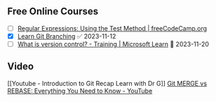 ## Free Online Courses
- [ ] [Regular Expressions: Using the Test Method | freeCodeCamp.org](https://www.freecodecamp.org/learn/javascript-algorithms-and-data-structures/regular-expressions/using-the-test-method)
- [x] [Learn Git Branching](https://learngitbranching.js.org/) ✅ 2023-11-12
- [ ] [What is version control? - Training | Microsoft Learn](https://learn.microsoft.com/en-us/training/modules/intro-to-git/1-what-is-vc) 📅  2023-11-20

## Video
[[Youtube - Introduction to Git Recap  Learn with Dr G]]
[Git MERGE vs REBASE: Everything You Need to Know - YouTube](https://www.youtube.com/watch?v=0chZFIZLR_0)
